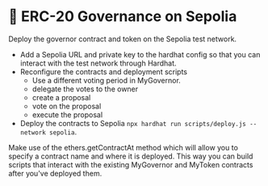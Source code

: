 # 🏁 ERC-20 Governance on Sepolia

Deploy the governor contract and token on the Sepolia test network.

- Add a Sepolia URL and private key to the hardhat config so that you can interact with the test network through Hardhat.
- Reconfigure the contracts and deployment scripts
  - Use a different voting period in MyGovernor. 
  - delegate the votes to the owner
  - create a proposal
  - vote on the proposal
  - execute the proposal
- Deploy the contracts to Sepolia `npx hardhat run scripts/deploy.js --network sepolia`.

Make use of the ethers.getContractAt method which will allow you to specify a contract name and where it is deployed. 
This way you can build scripts that interact with the existing MyGovernor and MyToken contracts after you've deployed them.